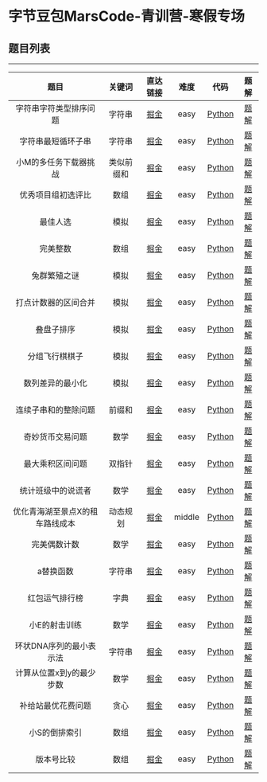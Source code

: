 # 字节豆包MarsCode-青训营-寒假专场

## 题目列表

---

| 题目 | 关键词  | 直达链接     | 难度 |代码 |题解 |
|:----------:|:----------:|:--------:|:------:|:----------:|:--------:|
| 字符串字符类型排序问题 | 字符串 | [掘金](https://www.marscode.cn/practice/dn4x3lkkq2jp1y?problem_id=7414004855077486636) | easy | [Python](./codes/Python/字符串字符类型排序问题.py) | [题解](./notes/题解.md#字符串字符类型排序问题) |
| 字符串最短循环子串 | 字符串 | [掘金](https://www.marscode.cn/practice/dn4x3lkkq2jp1y?problem_id=7414004855077978156) | easy  | [Python](./codes/Python/字符串最短循环子串.py) | [题解](./notes/题解.md#字符串最短循环子串) |
| 小M的多任务下载器挑战 | 类似前缀和 | [掘金](https://www.marscode.cn/practice/dn4x3lkkq2jp1y?problem_id=7414004855076995116) |  easy | [Python](./codes/Python/小M的多任务下载器挑战.py) | [题解](./notes/题解.md#小M的多任务下载器挑战) |
| 优秀项目组初选评比 | 数组 | [掘金](https://www.marscode.cn/practice/dn4x3lkkq2jp1y?problem_id=7424418560664977452) | easy  | [Python](./codes/Python/优秀项目组初选评比.py) | [题解](./notes/题解.md#优秀项目组初选评比) |
| 最佳人选 | 模拟 | [掘金](https://www.marscode.cn/practice/dn4x3lkkq2jp1y?problem_id=7414004855076962348) | easy  | [Python](./codes/Python/最佳人选.py) | [题解](./notes/题解.md#最佳人选) |
| 完美整数 | 数组 | [掘金](https://www.marscode.cn/practice/dn4x3lkkq2jp1y?problem_id=7414004855076896812) |  easy | [Python](./codes/Python/完美整数.py) | [题解](./notes/题解.md#完美整数) |
| 兔群繁殖之谜 | 模拟 | [掘金](https://www.marscode.cn/practice/dn4x3lkkq2jp1y?problem_id=7414004855076798508) |  easy | [Python](./codes/Python/兔群繁殖之谜.py) | [题解](./notes/题解.md#兔群繁殖之谜) |
| 打点计数器的区间合并 | 模拟 | [掘金](https://www.marscode.cn/practice/dn4x3lkkq2jp1y?problem_id=7414004855075618860) | easy  | [Python](./codes/Python/叠盘子排序.py) | [题解](./notes/题解.md#叠盘子排序) |
| 叠盘子排序 | 模拟 | [掘金](https://www.marscode.cn/practice/dn4x3lkkq2jp1y?problem_id=7414004855075749932) |  easy | [Python](./codes/Python/字符串最短循环子串.py) | [题解](./notes/题解.md#字符串最短循环子串) |
| 分组飞行棋棋子 | 模拟 | [掘金](https://www.marscode.cn/practice/dn4x3lkkq2jp1y?problem_id=7414004855075946540) | easy  |  [Python](./codes/Python/分组飞行棋棋子.py) | [题解](./notes/题解.md#分组飞行棋棋子) |
| 数列差异的最小化 | 模拟 | [掘金](https://www.marscode.cn/practice/dn4x3lkkq2jp1y?problem_id=7414004855076208684) |  easy | [Python](./codes/Python/数列差异的最小化.py) | [题解](./notes/题解.md#数列差异的最小化) |
| 连续子串和的整除问题 | 前缀和 | [掘金](https://www.marscode.cn/practice/dn4x3lkkq2jp1y?problem_id=7414004855076306988) | easy  | [Python](./codes/Python/连续子串和的整除问题.py) | [题解](./notes/题解.md#连续子串和的整除问题) |
| 奇妙货币交易问题 | 数学 | [掘金](https://www.marscode.cn/practice/dn4x3lkkq2jp1y?problem_id=7414004855076372524) |  easy | [Python](./codes/Python/奇妙货币交易问题.py) | [题解](./notes/题解.md#奇妙货币交易问题) |
| 最大乘积区间问题 | 双指针 | [掘金](https://www.marscode.cn/practice/dn4x3lkkq2jp1y?problem_id=7414004855076601900) | easy  |  [Python](./codes/Python/最大乘积区间问题.py) | [题解](./notes/题解.md#最大乘积区间问题) |
| 统计班级中的说谎者 | 数学 | [掘金](https://www.marscode.cn/practice/dn4x3lkkq2jp1y?problem_id=7414004855076765740) | easy  | [Python](./codes/Python/统计班级中的说谎者.py) | [题解](./notes/题解.md#统计班级中的说谎者) |
| 优化青海湖至景点X的租车路线成本 | 动态规划 | [掘金](https://www.marscode.cn/practice/dn4x3lkkq2jp1y?problem_id=7414004855074734124) |  middle | [Python](./codes/Python/优化青海湖至景点X的租车路线成本.py) | [题解](./notes/题解.md#优化青海湖至景点X的租车路线成本) |
| 完美偶数计数 | 数学 | [掘金](https://www.marscode.cn/practice/dn4x3lkkq2jp1y?problem_id=7424418560665534508) |  easy | [Python](./codes/Python/完美偶数计数.py) | [题解](./notes/题解.md#完美偶数计数) |
| a替换函数 | 字符串 | [掘金](https://www.marscode.cn/practice/dn4x3lkkq2jp1y?problem_id=7424436653370146860) | easy  | [Python](./codes/Python/a替换函数.py) | [题解](./notes/题解.md#a替换函数) |
| 红包运气排行榜 | 字典 | [掘金](https://www.marscode.cn/practice/dn4x3lkkq2jp1y?problem_id=7424418560931954732) |  easy | [Python](./codes/Python/红包运气排行榜.py) | [题解](./notes/题解.md#红包运气排行榜) |
| 小E的射击训练 | 数学 | [掘金](https://www.marscode.cn/practice/dn4x3lkkq2jp1y?problem_id=7424418560666845228) | easy  | [Python](./codes/Python/小E的射击训练.py) | [题解](./notes/题解.md#小E的射击训练) |
| 环状DNA序列的最小表示法 | 字符串 | [掘金](https://www.marscode.cn/practice/dn4x3lkkq2jp1y?problem_id=7414004855074832428) | easy  |  [Python](./codes/Python/环状DNA序列的最小表示法.py) | [题解](./notes/题解.md#环状DNA序列的最小表示法) |
| 计算从位置x到y的最少步数 | 数学 | [掘金](https://www.marscode.cn/practice/dn4x3lkkq2jp1y?problem_id=7414004855074766892) |  easy | [Python](./codes/Python/计算从位置x到y的最少步数.py) | [题解](./notes/题解.md#计算从位置x到y的最少步数) |
| 补给站最优花费问题 | 贪心 | [掘金](https://www.marscode.cn/practice/dn4x3lkkq2jp1y?problem_id=7414004855076667436) |  easy | [Python](./codes/Python/补给站最优花费问题.py) | [题解](./notes/题解.md#补给站最优花费问题) |
| 小S的倒排索引 | 数组 | [掘金](https://www.marscode.cn/practice/dn4x3lkkq2jp1y?problem_id=7424418560668090412) |  easy |  [Python](./codes/Python/小S的倒排索引.py) | [题解](./notes/题解.md#小S的倒排索引) |
| 版本号比较 | 数组 | [掘金](https://www.marscode.cn/practice/dn4x3lkkq2jp1y?problem_id=7414004855077421100) |  easy |  [Python](./codes/Python/版本号比较.py) | [题解](./notes/题解.md#版本号比较) |
